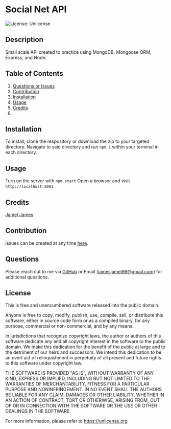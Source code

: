 # Social Net API

![License: Unlicense](https://img.shields.io/badge/license-Unlicense-blue.svg)

## Description

Small scale API created to practice using MongoDB, Mongoose ORM, Express, and Node.

## Table of Contents
1. [Questions or Issues](#Questions)
2. [Contribution](#Contribution)
3. [Installation](#Installation)
4. [Usage](#Usage)
5. [Credits](#Credits)
6. 
## Installation
To install, clone the respository or download the zip to your targeted directory. Navigate to said directory and run `npm i` within your terminal in each directory.
## Usage
Turn on the server with `npm start` Open a browser and visit `http://localhost:3001`. 
## Credits
[Jamel James](https://github.com/jrj-sys)
## Contribution 
Issues can be created at any time [here](https://github.com/jrj-sys/SocialNetAPI/issues).
## Questions
Please reach out to me via [GitHub](https://github.com/jrj-sys) or Email (jamesjamel99@gmail.com) for additional questions.
## License
This is free and unencumbered software released into the public domain.

Anyone is free to copy, modify, publish, use, compile, sell, or
distribute this software, either in source code form or as a compiled
binary, for any purpose, commercial or non-commercial, and by any
means.

In jurisdictions that recognize copyright laws, the author or authors
of this software dedicate any and all copyright interest in the
software to the public domain. We make this dedication for the benefit
of the public at large and to the detriment of our heirs and
successors. We intend this dedication to be an overt act of
relinquishment in perpetuity of all present and future rights to this
software under copyright law.

THE SOFTWARE IS PROVIDED "AS IS", WITHOUT WARRANTY OF ANY KIND,
EXPRESS OR IMPLIED, INCLUDING BUT NOT LIMITED TO THE WARRANTIES OF
MERCHANTABILITY, FITNESS FOR A PARTICULAR PURPOSE AND NONINFRINGEMENT.
IN NO EVENT SHALL THE AUTHORS BE LIABLE FOR ANY CLAIM, DAMAGES OR
OTHER LIABILITY, WHETHER IN AN ACTION OF CONTRACT, TORT OR OTHERWISE,
ARISING FROM, OUT OF OR IN CONNECTION WITH THE SOFTWARE OR THE USE OR
OTHER DEALINGS IN THE SOFTWARE.

For more information, please refer to <https://unlicense.org>
